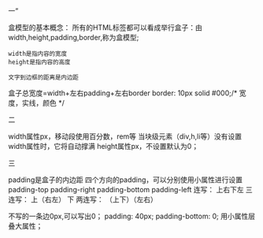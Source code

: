一“

盒模型的基本概念：
    所有的HTML标签都可以看成举行盒子：由width,height,padding,border,称为盒模型;

    width是指内容的宽度
    height是指内容的高度

    文字到边框的距离是内边距
盒子总宽度=width+左右padding+左右border
border: 10px solid #000;/* 宽度，实线，颜色 */

二

width属性px，移动段使用百分数，rem等
当块级元素（div,h,li等）没有设置width属性时，它将自动撑满
height属性px，不设置默认为0；

三

padding是盒子的内边距
四个方向的padding，可以分别使用小属性进行设置
padding-top
padding-right
padding-bottom
padding-left
连写：
    上右下左
三连写：
    上（右左） 下
两连写：
    （上下）（左右）
    
不写的一条边0px,可以写出0；
padding: 40px;
padding-bottom: 0;
用小属性层叠大属性；
